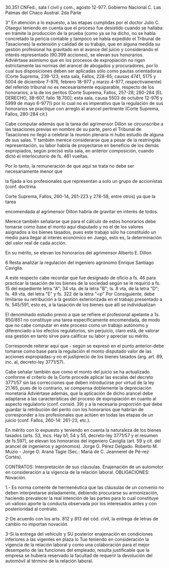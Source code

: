30.351 CNFed., sala I civil y com., agosto 12-977. Gobierno Nacional C. Las Palmas del Chaco Austral. 2da Parte

3" En atención a lo expuesto, a las etapas cumplidas por el doctor Julio C. Otaegui teniendo en cuenta que el proceso fue desistido cuando se hallaba en trámite la producción de la prueba (como ya se ha dicho, no se habla concretado la pericia contable y tampoco se había expedido el Tribunal de Tasaciones) la extensión y calidad de su trabajo, que en alguna medida su gestión profesional ha gravitado en el avance del juicio y considerando el interés representado (90.399 acciones), se elevan sus honorarios. Adviértase asimismo que en los procesos de expropiación no rigen estrictamente las normas del arancel de abogados y procuradores, por lo cual sus disposiciones deben ser aplicadas sólo como pautas orientadoras (Corte Suprema, 239-123; esta sala, Fallos, 228-65; causas 4741, 5175 y 5004 de diciembre 7-976, febrero 18-977 y marzo 4-977, respectivamente) del referido tribunal no es necesariamente equiparable, respecto de los honorarios, a la de los peritos (Corte Suprema, Fallos, 257-28; 280-284 [EL DERECHO, 38-607, fallo 18.700]; esta sala, causa 5503 de octubre 12-976 y 5999 de mayo 6-977)) por lo cual no es imperativo que la regulación de sus honorarios se practique con arreglo al arancel pertinente (Corte Suprema, Fallos, 280-284 cit.)

Cabe computar además que la tarea del agrimensor Dillon se circunscribe a las tasaciones previas en nombre de su parte, pero el Tribunal de Tasaciones no llegó a celebrar la reunión plenaria ni hubo estudio de alguna de sus salas. Y también merece considerarse que a pesar de la restringida representación, su labor habría de proyectarse en beneficio de los demás expropiados, según precisó esta sala, en anterior composición, cuando dictó el interlocutorio de fs. 461 vueltas.

Por lo tanto, la remuneración de que aqui se trata no debe ser necesariamente menor que

la fijada a los profesionales que representan a solo un grupo de accionistas (conf. doctrina

Corte Suprema, Fallos, 260-14, 261-223 y 278-58, entre otros) ya que la tarea

encomendada al agrimensor Dillon habría de gravitar en interés de todos.

Merece también señalarse que para el cálculo de estos honorarios debe tomarse como base el monto aquí disputado y no el de los valores asignados a los bienes tasados, pues este trabajo sólo ha constituido un medio para llegar al interés económico en Juego, esto es, la determinación del valor real de cada acción.

En su mérito, se elevan los honorarios del agrimensor Alberto E. Dillon

6 Resta analizar la regulación del ingeniero agrónomo Enrique Santiago Caviglia.

A este respecto cabe recordar que fue designado de oficio a fs. 46 para practicar la tasación de los bienes de la sociedad según se le requirió a fs. 15 del expediente letra "A"; 34 vta. de la letra "B"; Is. 8 vta, de la letra "D"; fs. 49 vta, del letra "E" y fs. 322 de la letra "<p" Por Consiguiente, debe limitarse su retribución a la gestión exteriorizada en el trabajo presentado a fs. 545/591, esto es, a la tasación de los bienes que allí se individualizan

El denominado estudio previo a que se refiere el profesional apelante a 1s. 850/851 no constituye una tarea específicamente encomendada, de modo que no cabe computar en este proceso como un trabajo autónomo y diferenciado a los efectos regulatorios, sin perjuicio, claro está, de valorar esa gestión en tanto sirve para calificar su labor y apreciar su mérito.

Corresponde reiterar aquí que - según se expresó en el punto anterior-debe tomarse como base para la regulación el monto disputado valor de las acciones expropiadas-y no el justiprecio de los bienes tasados (arg. art. 89, inc. al, decreto-ley 3771/57).

Cabe señalar también que como el monto del juicio se ha actualizado conforme el criterio de la Corte procede aplicar las escalas del decreto 3771/57 sin las correcciones que deben introducirse por virtud de la ley 21.165, pues de lo contrario, se compensa doblemente la depreciación monetaria Adviértase además, que la aplicación de dicho arancel debe adaptarse a las características del proceso de expropiación en cuanto al aspecto regulatorio (conf. consid. 39) y a la necesaria proporción que debe guardar la retribución del perito con los honorarios que habrían de corresponder a los profesionales que actúen en todas las etapas de un juicio (conf. Fallos, 260-14: 261-23, etc.).

En mérito con lo expuesto y teniendo en cuenta la naturaleza de los bienes tasados (arts. 53, incs. Hay b1; 54 y 55, decreto-ley 3771/57 y el resumen de fs.597), se elevan los honorarios del ingeniero Caviglia (art. 59 y cit. del arancel de ingenieros y agrónomos). Jorge G. Pérez Delgado. Roberto M. Muzio - Jorge O. Arana Tagie (Sec.: Maria de C. Jeanneret de Pé-rez Cortés).

CONTRATOS: Interpretación de sus cláusulas. Enajenación de un automotor en consideración a la vigencia de la relación laboral. OBLIGACIONES: Novación.

1.- Es norma comente de hermenéutica que las cláusulas de un convenio no deben interpretarse aisladamente, debiendo procurarse su armonización, haciendo prevalecer la real intención de las partes para lo cual constituye un valioso aporte la conducta observada por los interesados antes y con posterioridad al contrato.

2-De acuerdo con los arts. 812 y 813 del cód. civil, la entrega de letras de cambio no importan novación.

3-Si la entrega del vehículo y SU posterior enajenación en condiciones inferiores a las vigentes en plaza lo Tue teniendo en consideración la vigencia de la relación laboral y como una colaboración para el mejor desempeño de las funciones del empleado, resulta justificable que la empresa se hubiera reservado la facultad de requerir la devolución del automóvil al término de la relación laboral.
